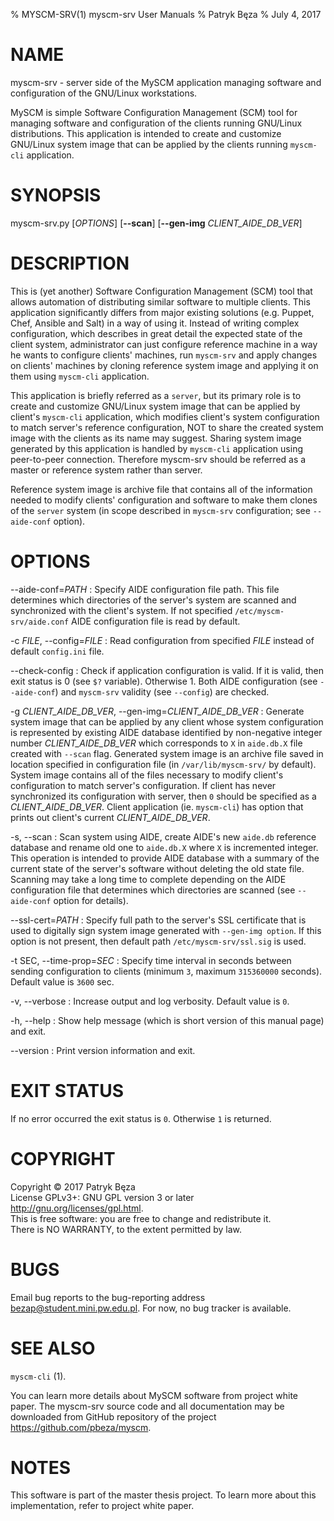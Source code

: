 % MYSCM-SRV(1) myscm-srv User Manuals
% Patryk Bęza
% July 4, 2017

# NAME

myscm-srv - server side of the MySCM application managing software and
configuration of the GNU/Linux workstations.

MySCM is simple Software Configuration Management (SCM) tool for managing
software and configuration of the clients running GNU/Linux distributions.
This application is intended to create and customize GNU/Linux system image
that can be applied by the clients running `myscm-cli` application.

# SYNOPSIS

myscm-srv.py [*OPTIONS*] [**--scan**] [**--gen-img** *CLIENT_AIDE_DB_VER*]

# DESCRIPTION

This is (yet another) Software Configuration Management (SCM) tool that allows
automation of distributing similar software to multiple clients.  This
application significantly differs from major existing solutions (e.g. Puppet,
Chef, Ansible and Salt) in a way of using it.  Instead of writing complex
configuration, which describes in great detail the expected state of the client
system, administrator can just configure reference machine in a way he wants to
configure clients' machines, run `myscm-srv` and apply changes on clients'
machines by cloning reference system image and applying it on them using
`myscm-cli` application.

This application is briefly referred as a `server`, but its primary role is to
create and customize GNU/Linux system image that can be applied by client's
`myscm-cli` application, which modifies client's system configuration to match
server's reference configuration, NOT to share the created system image with
the clients as its name may suggest.  Sharing system image generated by this
application is handled by `myscm-cli` application using peer-to-peer
connection. Therefore myscm-srv should be referred as a master or reference
system rather than server.

Reference system image is archive file that contains all of the information
needed to modify clients' configuration and software to make them clones of the
`server` system (in scope described in `myscm-srv` configuration; see
`--aide-conf` option).

# OPTIONS

\--aide-conf=*PATH*
:   Specify AIDE configuration file path.  This file determines which
    directories of the server's system are scanned and synchronized with the
    client's system.  If not specified `/etc/myscm-srv/aide.conf` AIDE
    configuration file is read by default.

-c *FILE*, \--config=*FILE*
:   Read configuration from specified *FILE* instead of default `config.ini`
    file.

--check-config
:   Check if application configuration is valid.  If it is valid, then exit
    status is 0  (see `$?` variable).  Otherwise 1.  Both AIDE configuration
    (see `--aide-conf`) and `myscm-srv` validity (see `--config`) are checked.

-g *CLIENT_AIDE_DB_VER*, \--gen-img=*CLIENT_AIDE_DB_VER*
:   Generate system image that can be applied by any client whose system
    configuration is represented by existing AIDE database identified by
    non-negative integer number *CLIENT_AIDE_DB_VER* which corresponds to `X`
    in `aide.db.X` file created with `--scan` flag.  Generated system image is
    an archive file saved in location specified in configuration file (in
    `/var/lib/myscm-srv/` by default).  System image contains all of the files
    necessary to modify client's configuration to match server's configuration.
    If client has never synchronized its configuration with server, then `0`
    should be specified as a *CLIENT_AIDE_DB_VER*.  Client application
    (ie. `myscm-cli`) has option that prints out client's current
    *CLIENT_AIDE_DB_VER*.

-s, \--scan
:   Scan system using AIDE, create AIDE's new `aide.db` reference database and
    rename old one to `aide.db.X` where `X` is incremented integer.  This
    operation is intended to provide AIDE database with a summary of the
    current state of the server's software without deleting the old state file.
    Scanning may take a long time to complete depending on the AIDE
    configuration file that determines which directories are scanned (see
    `--aide-conf` option for details).

\--ssl-cert=*PATH*
:   Specify full path to the server's SSL certificate that is used to digitally
    sign system image generated with `--gen-img option`.  If this option is not
    present, then default path `/etc/myscm-srv/ssl.sig` is used.

-t SEC, \--time-prop=*SEC*
:   Specify time interval in seconds between sending configuration to clients
    (minimum `3`, maximum `315360000` seconds).  Default value is `3600` sec.

-v, \--verbose
:   Increase output and log verbosity. Default value is `0`.

-h, \--help
:   Show help message (which is short version of this manual page) and exit.

\--version
:   Print version information and exit.

# EXIT STATUS

If no error occurred the exit status is `0`.  Otherwise `1` is returned.

# COPYRIGHT

Copyright © 2017 Patryk Bęza  
License GPLv3+: GNU GPL version 3 or later <http://gnu.org/licenses/gpl.html>.  
This is free software: you are free to change and redistribute it.  
There is NO WARRANTY, to the extent permitted by law.

# BUGS

Email bug reports to the bug-reporting address <bezap@student.mini.pw.edu.pl>.  For now, no bug tracker is available.

# SEE ALSO

`myscm-cli` (1).

You can learn more details about MySCM software from project white paper.  The
myscm-srv source code and all documentation may be downloaded from GitHub
repository of the project <https://github.com/pbeza/myscm>.

# NOTES

This software is part of the master thesis project.  To learn more about this
implementation, refer to project white paper.
